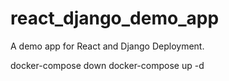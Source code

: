 # react_django_demo_app
A demo app for React and Django Deployment.



docker-compose down
docker-compose up -d
